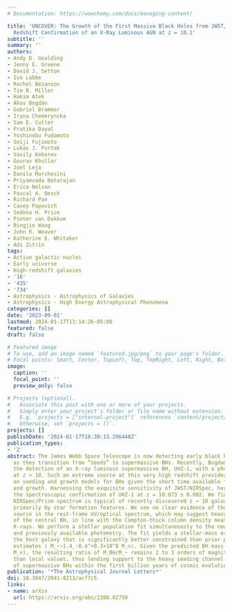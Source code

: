 ```yaml
---
# Documentation: https://wowchemy.com/docs/managing-content/

title: 'UNCOVER: The Growth of the First Massive Black Holes from JWST/NIRSpec-Spectroscopic
  Redshift Confirmation of an X-Ray Luminous AGN at z = 10.1'
subtitle: ''
summary: ''
authors:
- Andy D. Goulding
- Jenny E. Greene
- David J. Setton
- Ivo Labbe
- Rachel Bezanson
- Tim B. Miller
- Hakim Atek
- Ákos Bogdán
- Gabriel Brammer
- Iryna Chemerynska
- Sam E. Cutler
- Pratika Dayal
- Yoshinobu Fudamoto
- Seiji Fujimoto
- Lukas J. Furtak
- Vasily Kokorev
- Gourav Khullar
- Joel Leja
- Danilo Marchesini
- Priyamvada Natarajan
- Erica Nelson
- Pascal A. Oesch
- Richard Pan
- Casey Papovich
- Sedona H. Price
- Pieter van Dokkum
- Bingjie Wang
- John R. Weaver
- Katherine E. Whitaker
- Adi Zitrin
tags:
- Active galactic nuclei
- Early universe
- High-redshift galaxies
- '16'
- '435'
- '734'
- Astrophysics - Astrophysics of Galaxies
- Astrophysics - High Energy Astrophysical Phenomena
categories: []
date: '2023-09-01'
lastmod: 2024-01-17T13:14:26-05:00
featured: false
draft: false

# Featured image
# To use, add an image named `featured.jpg/png` to your page's folder.
# Focal points: Smart, Center, TopLeft, Top, TopRight, Left, Right, BottomLeft, Bottom, BottomRight.
image:
  caption: ''
  focal_point: ''
  preview_only: false

# Projects (optional).
#   Associate this post with one or more of your projects.
#   Simply enter your project's folder or file name without extension.
#   E.g. `projects = ["internal-project"]` references `content/project/deep-learning/index.md`.
#   Otherwise, set `projects = []`.
projects: []
publishDate: '2024-01-17T18:30:13.296448Z'
publication_types:
- '2'
abstract: The James Webb Space Telescope is now detecting early black holes (BHs)
  as they transition from “seeds” to supermassive BHs. Recently, Bogdan et al. reported
  the detection of an X-ray luminous supermassive BH, UHZ-1, with a photometric redshift
  at z > 10. Such an extreme source at this very high redshift provides new insights
  on seeding and growth models for BHs given the short time available for formation
  and growth. Harnessing the exquisite sensitivity of JWST/NIRSpec, here we report
  the spectroscopic confirmation of UHZ-1 at z = 10.073 ± 0.002. We find that the
  NIRSpec/Prism spectrum is typical of recently discovered z ≈ 10 galaxies, characterized
  primarily by star formation features. We see no clear evidence of the powerful X-ray
  source in the rest-frame UV/optical spectrum, which may suggest heavy obscuration
  of the central BH, in line with the Compton-thick column density measured in the
  X-rays. We perform a stellar population fit simultaneously to the new NIRSpec spectroscopy
  and previously available photometry. The fit yields a stellar-mass estimate for
  the host galaxy that is significantly better constrained than prior photometric
  estimates ( M_⋆∼1.4_-0.4^+0.3×10^8 M_⊙). Given the predicted BH mass (M_BH~10^7-10^8
  M_⊙), the resulting ratio of M_BH/M_⋆ remains 2 to 3 orders of magnitude higher
  than local values, thus lending support to the heavy seeding channel for the formation
  of supermassive BHs within the first billion years of cosmic evolution.
publication: '*The Astrophysical Journal Letters*'
doi: 10.3847/2041-8213/acf7c5
links:
- name: arXiv
  url: https://arxiv.org/abs/2308.02750
---
```

